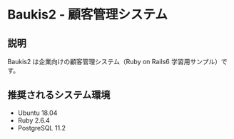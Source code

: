 # Baukis2 - 顧客管理システム

## 説明

Baukis2 は企業向けの顧客管理システム（Ruby on Rails6 学習用サンプル）です。

## 推奨されるシステム環境

* Ubuntu 18.04
* Ruby 2.6.4
* PostgreSQL 11.2
